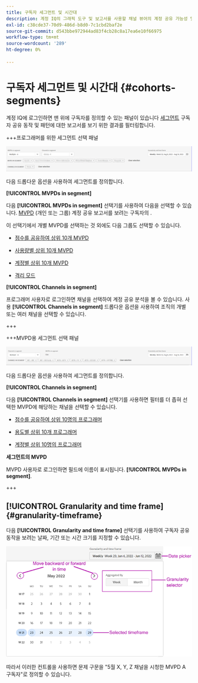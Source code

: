 ```yaml
---
title: 구독자 세그먼트 및 시간대
description: 계정 IQ의 그래픽 도구 및 보고서를 사용할 채널 뷰어의 계정 공유 가능성 및 패턴을 측정하려면 집단을 정의하거나 구독자 세그먼트를 선택하십시오.
exl-id: c38cde37-70d9-486d-b8d0-7c1cbd2baf2e
source-git-commit: d543bbe972944ad83f4cb28c8a17ea6e10f66975
workflow-type: tm+mt
source-wordcount: '289'
ht-degree: 0%

---
```



# 구독자 세그먼트 및 시간대 {#cohorts-segments}

계정 IQ에 로그인하면 맨 위에 구독자를 정의할 수 있는 패널이 있습니다 [세그먼트](/help/accountiq/product-concepts.md#segment-segmet-def) 구독자 공유 동작 및 패턴에 대한 보고서를 보기 위한 결과를 필터링합니다.

<!--![](assets/segment-timeframe-panel.png)-->

+++프로그래머를 위한 세그먼트 선택 패널

![](assets/segment-panel-programmer.png)

<!--![](assets/filter-panel.png)-->

다음 드롭다운 옵션을 사용하여 세그먼트를 정의합니다.

**[!UICONTROL MVPDs in segment]**

다음 **[!UICONTROL MVPDs in segment]** 선택기를 사용하여 다음을 선택할 수 있습니다. [MVPD](/help/accountiq/product-concepts.md#mvpd-def) (개인 또는 그룹) 계정 공유 보고서를 보려는 구독자의 .

이 선택기에서 개별 MVPD를 선택하는 것 외에도 다음 그룹도 선택할 수 있습니다.

* [점수를 공유하여 상위 10개 MVPD](/help/accountiq/product-concepts.md#top-mvpds-def)

* [사용량별 상위 10개 MVPD](/help/accountiq/product-concepts.md#top-mvpds-def)

* [계정별 상위 10개 MVPD](/help/accountiq/product-concepts.md#top-mvpds-def)

* [격리 모드](/help/accountiq/isolation-mode.md)

**[!UICONTROL Channels in segment]**

프로그래머 사용자로 로그인하면 채널을 선택하여 계정 공유 분석을 볼 수 있습니다. 사용 **[!UICONTROL Channels in segment]** 드롭다운 옵션을 사용하여 조직의 개별 또는 여러 채널을 선택할 수 있습니다.

+++

+++MVPD용 세그먼트 선택 패널

![](assets/segment-panel-mvpd.png)

다음 드롭다운 옵션을 사용하여 세그먼트를 정의합니다.

**[!UICONTROL Channels in segment]**

다음 **[!UICONTROL Channels in segment]** 선택기를 사용하면 필터를 더 좁혀 선택한 MVPD에 해당하는 채널을 선택할 수 있습니다.

* [점수를 공유하여 상위 10명의 프로그래머](/help/accountiq/product-concepts.md#top-mvpds-def)

* [용도별 상위 10개 프로그래머](/help/accountiq/product-concepts.md#top-mvpds-def)

* [계정별 상위 10명의 프로그래머](/help/accountiq/product-concepts.md#top-mvpds-def)

**세그먼트의 MVPD**

MVPD 사용자로 로그인하면 필드에 이름이 표시됩니다. **[!UICONTROL MVPDs in segment]**.

+++




<!--For example, you can define your segment as the "subscribers of the MVPD A that watched the channels X, Y, and Z".-->



## [!UICONTROL Granularity and time frame] {#granularity-timeframe}

다음 **[!UICONTROL Granularity and time frame]** 선택기를 사용하여 구독자 공유 동작을 보려는 날짜, 기간 또는 시간 크기를 지정할 수 있습니다.

![[!UICONTROL Granularity and timeframe]](assets/granularity-timeframe-weekwise.png)

따라서 이러한 컨트롤을 사용하면 문제 구문을 &quot;5월 X, Y, Z 채널을 시청한 MVPD A 구독자&quot;로 정의할 수 있습니다.

